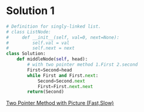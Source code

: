 # Solution 1

``` python
# Definition for singly-linked list.
# class ListNode:
#     def __init__(self, val=0, next=None):
#         self.val = val
#         self.next = next
class Solution:
    def middleNode(self, head):
        # with two pointer method 1.First 2.second
        First=Second=head
        while First and First.next:
            Second=Second.next
            First=First.next.next
        return(Second)
```
[Two Pointer Method  with Picture (Fast,Slow)](https://media.geeksforgeeks.org/wp-content/cdn-uploads/20201117195251/middle-of-a-given-linked-list-in-C-and-Java1.png)
        
